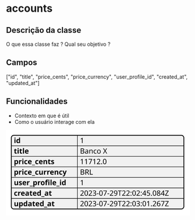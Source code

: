 # accounts

## Descrição da classe

O que essa classe faz ?
Qual seu objetivo ?

## Campos
["id", "title", "price_cents", "price_currency", "user_profile_id", "created_at", "updated_at"]

## Funcionalidades

* Contexto em que é útil
* Como o usuário interage com ela


![diagram](context.svg)